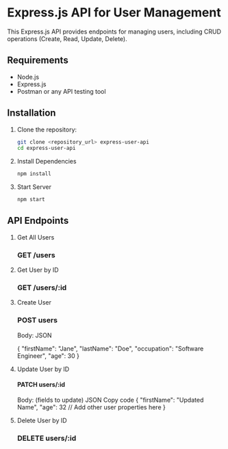# Express.js API for User Management

This Express.js API provides endpoints for managing users, including CRUD operations (Create, Read, Update, Delete).

## Requirements

- Node.js
- Express.js
- Postman or any API testing tool

## Installation

1. Clone the repository:

   ```bash
   git clone <repository_url> express-user-api
   cd express-user-api

2. Install Dependencies

   ```bash
   npm install

3. Start Server

   ```bash
   npm start

## API Endpoints 


1. Get All Users
   ### GET /users


2. Get User by ID
   ### GET /users/:id


3. Create User
   ### POST users

    Body:
    JSON
    
    {
      "firstName": "Jane",
      "lastName": "Doe",
      "occupation": "Software Engineer", 
      "age": 30
    }

    
4. Update User by ID
   #### PATCH users/:id


    Body: (fields to update)
    JSON
    Copy code
    {
      "firstName": "Updated Name",
      "age": 32
      // Add other user properties here
    }


5. Delete User by ID
   ### DELETE users/:id

